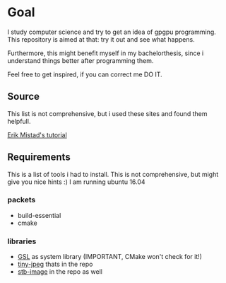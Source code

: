 # Goal

I study computer science and try to get an idea of gpgpu programming.
This repository is aimed at that: try it out and see what happens.

Furthermore, this might benefit myself in my bachelorthesis, since i understand things 
better after programming them.

Feel free to get inspired, if you can correct me DO IT.


## Source

This list is not comprehensive, but i used these sites and found them helpfull.

[Erik Mistad's tutorial](https://www.eriksmistad.no/gaussian-blur-using-opencl-and-the-built-in-images-textures/)

## Requirements

This is a list of tools i had to install. This is not comprehensive, but might give you nice hints :)
I am running ubuntu 16.04
### packets
- build-essential
- cmake

### libraries
- [GSL](https://github.com/Microsoft/GSL) as system library (IMPORTANT, CMake won't check for it!)
- [tiny-jpeg](https://github.com/serge-rgb/TinyJPEG) thats in the repo
- [stb-image](https://github.com/nothings/stb/blob/master/stb_image.h) in the repo as well
